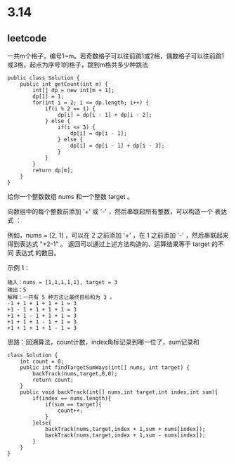 # 3.14
## leetcode
一共m个格子，编号1~m。若奇数格子可以往前跳1或2格，偶数格子可以往前跳1或3格。起点为序号1的格子，跳到m格共多少种跳法

```
public class Solution {
	public int getCount(int m) {
		int[] dp = new int[m + 1];
		dp[1] = 1;
		for(int i = 2; i <= dp.length; i++) {
			if(i % 2 == 1) {
				dp[i] = dp[i - 1] + dp[i - 2];
			} else {
				if(i <= 3) {
					dp[i] = dp[i - 1];
				} else {
					dp[i] = dp[i - 1] + dp[i - 3];
				}
			}
		}
		return dp[m];
	}
}
```

给你一个整数数组 nums 和一个整数 target 。

向数组中的每个整数前添加 '+' 或 '-' ，然后串联起所有整数，可以构造一个 表达式 ：

例如，nums = [2, 1] ，可以在 2 之前添加 '+' ，在 1 之前添加 '-' ，然后串联起来得到表达式 "+2-1" 。
返回可以通过上述方法构造的、运算结果等于 target 的不同 表达式 的数目。

示例 1：

```
输入：nums = [1,1,1,1,1], target = 3
输出：5
解释：一共有 5 种方法让最终目标和为 3 。
-1 + 1 + 1 + 1 + 1 = 3
+1 - 1 + 1 + 1 + 1 = 3
+1 + 1 - 1 + 1 + 1 = 3
+1 + 1 + 1 - 1 + 1 = 3
+1 + 1 + 1 + 1 - 1 = 3
```
思路：回溯算法，count计数，index角标记录到哪一位了，sum记录和

```
class Solution {
    int count = 0;
    public int findTargetSumWays(int[] nums, int target) {
        backTrack(nums,target,0,0);
        return count;
    }
    public void backTrack(int[] nums,int target,int index,int sum){
        if(index == nums.length){
            if(sum == target){
                count++;
            }
        }else{
            backTrack(nums,target,index + 1,sum + nums[index]);
            backTrack(nums,target,index + 1,sum - nums[index]);
        }
    }
}
```

